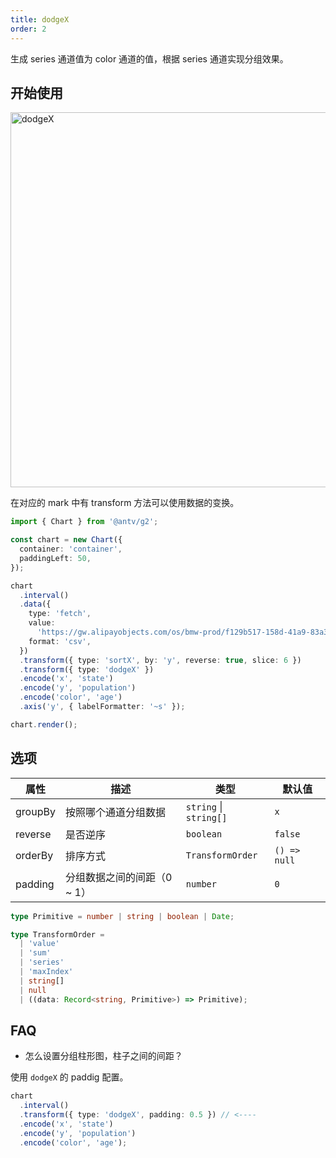 ```yaml
---
title: dodgeX
order: 2
---
```


生成 series 通道值为 color 通道的值，根据 series 通道实现分组效果。

## 开始使用

<img alt="dodgeX" src="https://mdn.alipayobjects.com/huamei_qa8qxu/afts/img/A*FrshQpaS4f0AAAAAAAAAAAAADmJ7AQ/original" width="600" />

在对应的 mark 中有 transform 方法可以使用数据的变换。

```ts
import { Chart } from '@antv/g2';

const chart = new Chart({
  container: 'container',
  paddingLeft: 50,
});

chart
  .interval()
  .data({
    type: 'fetch',
    value:
      'https://gw.alipayobjects.com/os/bmw-prod/f129b517-158d-41a9-83a3-3294d639b39e.csv',
    format: 'csv',
  })
  .transform({ type: 'sortX', by: 'y', reverse: true, slice: 6 })
  .transform({ type: 'dodgeX' })
  .encode('x', 'state')
  .encode('y', 'population')
  .encode('color', 'age')
  .axis('y', { labelFormatter: '~s' });

chart.render();
```

## 选项

| 属性               | 描述                                           | 类型                     | 默认值                 |
|-------------------|------------------------------------------------|-------------------------|-----------------------|
| groupBy           | 按照哪个通道分组数据                              | `string` \| `string[]`  | `x`                   |  
| reverse           | 是否逆序                                        | `boolean`               | `false`               |
| orderBy           | 排序方式                                        | `TransformOrder`        | `() => null`          |
| padding           | 分组数据之间的间距（0 ~ 1）                       | `number`                | `0`                |

```ts
type Primitive = number | string | boolean | Date;

type TransformOrder =
  | 'value'
  | 'sum'
  | 'series'
  | 'maxIndex'
  | string[]
  | null
  | ((data: Record<string, Primitive>) => Primitive);
```

## FAQ

- 怎么设置分组柱形图，柱子之间的间距？

使用 `dodgeX` 的 paddig 配置。

```ts
chart
  .interval()
  .transform({ type: 'dodgeX', padding: 0.5 }) // <----
  .encode('x', 'state')
  .encode('y', 'population')
  .encode('color', 'age');
```
